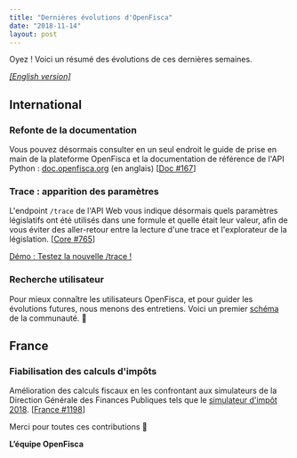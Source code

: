 ```yaml
---
title: "Dernières évolutions d'OpenFisca"
date: "2018-11-14"
layout: post
---
```


Oyez ! Voici un résumé des évolutions de ces dernières semaines.

<!--more-->

[_[English version]_](/en/news/2018-11-14-news)

## International

### Refonte de la documentation

Vous pouvez désormais consulter en un seul endroit le guide de prise en main de la plateforme OpenFisca et la documentation de référence de l'API Python : [doc.openfisca.org](https://doc.openfisca.org) (en anglais) [[Doc #167](https://github.com/openfisca/openfisca-doc/pull/167)]

### Trace : apparition des paramètres

L'endpoint `/trace` de l'API Web vous indique désormais quels paramètres législatifs ont été utilisés dans une formule et quelle était leur valeur, afin de vous éviter des aller-retour entre la lecture d'une trace et l'explorateur de la législation. [[Core #765](https://github.com/openfisca/openfisca-core/pull/765)]

[Démo : Testez la nouvelle /trace !](https://demo.openfisca.org/legislation/swagger#operations-Calculations-trace)

### Recherche utilisateur

Pour mieux connaître les utilisateurs OpenFisca, et pour guider les évolutions futures, nous menons des entretiens. Voici un premier [schéma](https://drive.google.com/file/d/1-OiVfK0ohxO9qIEJ11gxYKi1_59VJ6oj/view) de la communauté.  🙂


## France

### Fiabilisation des calculs d'impôts

Amélioration des calculs fiscaux en les confrontant aux simulateurs de la Direction Générale des Finances Publiques tels que le [simulateur d'impôt 2018](https://www3.impots.gouv.fr/simulateur/calcul_impot/2018/complet/index.htm). [[France #1198](https://github.com/openfisca/openfisca-france/pull/1198)]

Merci pour toutes ces contributions 🙌


**L’équipe OpenFisca**
